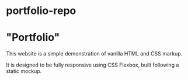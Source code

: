 # portfolio-repo

# "Portfolio" #
This website is a simple demonstration of vanilla HTML and CSS markup.

It is designed to be fully responsive using CSS Flexbox, built following a static mockup.
